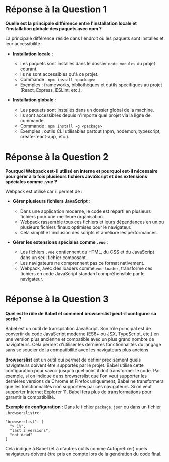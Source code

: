 # Réponse à la Question 1

**Quelle est la principale différence entre l'installation locale et l'installation globale des paquets avec npm ?**

La principale différence réside dans l'endroit où les paquets sont installés et leur accessibilité :

- **Installation locale** :
  - Les paquets sont installés dans le dossier `node_modules` du projet courant.
  - Ils ne sont accessibles qu'à ce projet.
  - Commande : `npm install <package>`
  - Exemples : frameworks, bibliothèques et outils spécifiques au projet (React, Express, ESLint, etc.).

- **Installation globale** :
  - Les paquets sont installés dans un dossier global de la machine.
  - Ils sont accessibles depuis n'importe quel projet via la ligne de commande.
  - Commande : `npm install -g <package>`
  - Exemples : outils CLI utilisables partout (npm, nodemon, typescript, create-react-app, etc.).


# Réponse à la Question 2

**Pourquoi Webpack est-il utilisé en interne et pourquoi est-il nécessaire pour gérer à la fois plusieurs fichiers JavaScript et des extensions spéciales comme .vue ?**

Webpack est utilisé car il permet de :

- **Gérer plusieurs fichiers JavaScript** :
  - Dans une application moderne, le code est réparti en plusieurs fichiers pour une meilleure organisation.
  - Webpack rassemble tous ces fichiers et leurs dépendances en un ou plusieurs fichiers finaux optimisés pour le navigateur.
  - Cela simplifie l'inclusion des scripts et améliore les performances.

- **Gérer les extensions spéciales comme `.vue`** :
  - Les fichiers `.vue` contiennent du HTML, du CSS et du JavaScript dans un seul fichier composant.
  - Les navigateurs ne comprennent pas ce format nativement.
  - Webpack, avec des loaders comme `vue-loader`, transforme ces fichiers en code JavaScript standard compréhensible par le navigateur.


# Réponse à la Question 3

**Quel est le rôle de Babel et comment browserslist peut-il configurer sa sortie ?**

Babel est un outil de transpilation JavaScript. Son rôle principal est de convertir du code JavaScript moderne (ES6+ ou JSX, TypeScript, etc.) en une version plus ancienne et compatible avec un plus grand nombre de navigateurs. Cela permet d'utiliser les dernières fonctionnalités du langage sans se soucier de la compatibilité avec les navigateurs plus anciens.

**Browserslist** est un outil qui permet de définir précisément quels navigateurs doivent être supportés par le projet. Babel utilise cette configuration pour savoir jusqu'à quel point il doit transformer le code. Par exemple, si on indique dans browserslist que l'on veut supporter les dernières versions de Chrome et Firefox uniquement, Babel ne transformera que les fonctionnalités non supportées par ces navigateurs. Si on veut supporter Internet Explorer 11, Babel fera plus de transformations pour garantir la compatibilité.

**Exemple de configuration :**
Dans le fichier `package.json` ou dans un fichier `.browserslistrc` :
```
"browserslist": [
  "> 1%",
  "last 2 versions",
  "not dead"
]
```
Cela indique à Babel (et à d'autres outils comme Autoprefixer) quels navigateurs doivent être pris en compte lors de la génération du code final.
